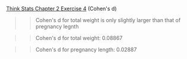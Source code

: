 [Think Stats Chapter 2 Exercise 4](http://greenteapress.com/thinkstats2/html/thinkstats2003.html#toc24) (Cohen's d)
>>Cohen's d for total weight is only slightly larger than that of pregnancy legnth

>> Cohen's d for total weight: 0.08867 

>>Cohen's d for pregnancy length: 0.02887
